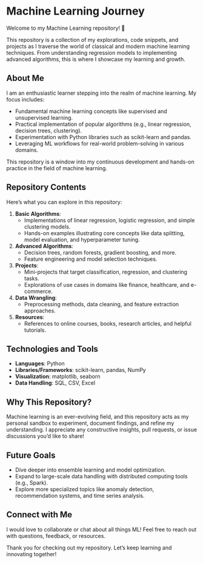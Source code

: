# Machine Learning Journey

Welcome to my Machine Learning repository! 🌟  

This repository is a collection of my explorations, code snippets, and projects as I traverse the world of classical and modern machine learning techniques. From understanding regression models to implementing advanced algorithms, this is where I showcase my learning and growth.  

## About Me
I am an enthusiastic learner stepping into the realm of machine learning. My focus includes:
- Fundamental machine learning concepts like supervised and unsupervised learning.
- Practical implementation of popular algorithms (e.g., linear regression, decision trees, clustering).
- Experimentation with Python libraries such as scikit-learn and pandas.
- Leveraging ML workflows for real-world problem-solving in various domains.  

This repository is a window into my continuous development and hands-on practice in the field of machine learning.

## Repository Contents
Here’s what you can explore in this repository:
1. **Basic Algorithms**:  
   - Implementations of linear regression, logistic regression, and simple clustering models.  
   - Hands-on examples illustrating core concepts like data splitting, model evaluation, and hyperparameter tuning.  
2. **Advanced Algorithms**:  
   - Decision trees, random forests, gradient boosting, and more.  
   - Feature engineering and model selection techniques.  
3. **Projects**:  
   - Mini-projects that target classification, regression, and clustering tasks.  
   - Explorations of use cases in domains like finance, healthcare, and e-commerce.  
4. **Data Wrangling**:  
   - Preprocessing methods, data cleaning, and feature extraction approaches.  
5. **Resources**:  
   - References to online courses, books, research articles, and helpful tutorials.

## Technologies and Tools
- **Languages**: Python  
- **Libraries/Frameworks**: scikit-learn, pandas, NumPy  
- **Visualization**: matplotlib, seaborn  
- **Data Handling**: SQL, CSV, Excel

## Why This Repository?
Machine learning is an ever-evolving field, and this repository acts as my personal sandbox to experiment, document findings, and refine my understanding. I appreciate any constructive insights, pull requests, or issue discussions you’d like to share!

## Future Goals
- Dive deeper into ensemble learning and model optimization.
- Expand to large-scale data handling with distributed computing tools (e.g., Spark).
- Explore more specialized topics like anomaly detection, recommendation systems, and time series analysis.

## Connect with Me
I would love to collaborate or chat about all things ML! Feel free to reach out with questions, feedback, or resources.  

Thank you for checking out my repository. Let’s keep learning and innovating together!
